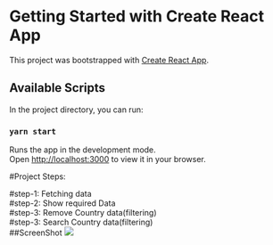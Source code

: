 # Getting Started with Create React App

This project was bootstrapped with [Create React App](https://github.com/facebook/create-react-app).

## Available Scripts

In the project directory, you can run:

### `yarn start`

Runs the app in the development mode.\
Open [http://localhost:3000](http://localhost:3000) to view it in your browser.

#Project Steps:

#step-1: Fetching data <br/>
#step-2: Show required Data <br/>
#step-3: Remove Country data(filtering) <br/>
#step-3: Search Country data(filtering)<br/>
##ScreenShot
<img src="https://github.com/alaminstore/country-app/tree/main/src/screenshot/screenshot.png">

